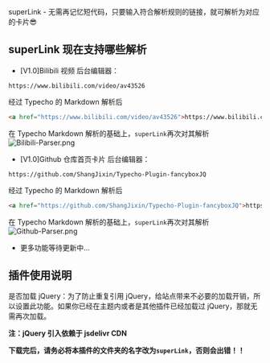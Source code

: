 superLink - 无需再记忆短代码，只要输入符合解析规则的链接，就可解析为对应的卡片😎

## superLink 现在支持哪些解析
- [V1.0]Bilibili 视频
后台编辑器：
```
https://www.bilibili.com/video/av43526
```
经过 Typecho 的 Markdown 解析后
```HTML
<a href="https://www.bilibili.com/video/av43526">https://www.bilibili.com/video/av43526</a>
```
在 Typecho Markdown 解析的基础上，`superLink`再次对其解析
![Bilibili-Parser.png](https://i.loli.net/2020/10/30/nCPVLlwQIURX16i.png)

- [V1.0]Github 仓库首页卡片
后台编辑器：
```
https://github.com/ShangJixin/Typecho-Plugin-fancyboxJQ
```
经过 Typecho 的 Markdown 解析后
```HTML
<a href="https://github.com/ShangJixin/Typecho-Plugin-fancyboxJQ">https://github.com/ShangJixin/Typecho-Plugin-fancyboxJQ</a>
```
在 Typecho Markdown 解析的基础上，`superLink`再次对其解析
![Github-Parser.png](https://i.loli.net/2020/10/30/FrJjHfoXPt4VYCx.png)

- 更多功能等待更新中...

## 插件使用说明
是否加载 jQuery：为了防止重复引用 jQuery，给站点带来不必要的加载开销，所以设置此功能。如果你已经在主题内或者是其他插件已经加载过 jQuery，那就无需再次加载。

**注：jQuery 引入依赖于 jsdelivr CDN**

**下载完后，请务必将本插件的文件夹的名字改为`superLink`，否则会出错！！**
